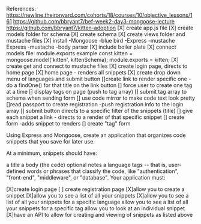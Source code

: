 References:
https://newline.theironyard.com/cohorts/18/courses/10/objective_lessons/161
https://github.com/bbryant7/bef-week2-day3-mongoose-lecture
https://github.com/bbryant7/kitten-adoption
[X] create app.js file
[X] create models folder for schema
[X] create schema
[X] create views folder and mustache files
[X] install
  -Mongoose
  -blue bird
  -Express
  -mustache Express
  -mustache
  -body parser
[X] include boiler plate
[X] connect models file: module.exports
example
const kitten = mongoose.model('kitten', kittenSchema);
module.exports = kitten;
[X] create get and connect to mustache files
[X] create login page, directs to home page
[X] home page - renders all snippets
[X] create drop down menu of languages and submit button
[]create link to render specific one - do a findOne() for that title on the link button
[] force user to create one tag at a time
[] display tags on page (push to tag array)
[] submit tag array to schema when sending form
[] use code mirror to make code text look pretty
[]read passport to create registration
  -push registration info to the login array
[] submit button directs to a specific filter of the snippets (title)
[] give each snippet a link - directs to a render of that specific snippet
[] create form
  -adds snippet to renders
[] create "tag" form




Using Express and Mongoose, create an application that organizes code snippets that you save for later use.

At a minimum, snippets should have:

a title
a body (the code)
optional notes
a language
tags -- that is, user-defined words or phrases that classify the code, like "authentication", "front-end", "middleware", or "database".
Your application must:


[X]create login page
[ ] create registration page
[X]allow you to create a snippet
[X]allow you to see a list of all your snippets
[X]allow you to see a list of all your snippets for a specific language
allow you to see a list of all your snippets for a specific tag
allow you to look at an individual snippet
[X]have an API to allow for creating and viewing of snippets as listed above
